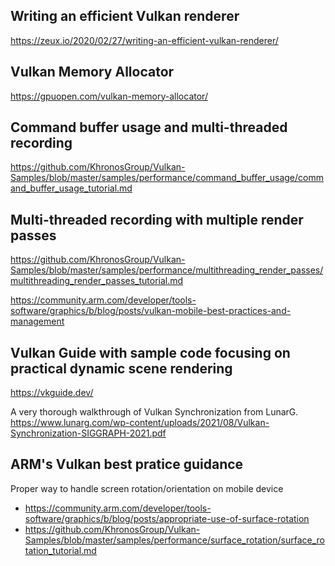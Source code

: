 Writing an efficient Vulkan renderer
--
https://zeux.io/2020/02/27/writing-an-efficient-vulkan-renderer/

Vulkan Memory Allocator
--
https://gpuopen.com/vulkan-memory-allocator/

Command buffer usage and multi-threaded recording
--
https://github.com/KhronosGroup/Vulkan-Samples/blob/master/samples/performance/command_buffer_usage/command_buffer_usage_tutorial.md

Multi-threaded recording with multiple render passes
--
https://github.com/KhronosGroup/Vulkan-Samples/blob/master/samples/performance/multithreading_render_passes/multithreading_render_passes_tutorial.md

https://community.arm.com/developer/tools-software/graphics/b/blog/posts/vulkan-mobile-best-practices-and-management

Vulkan Guide with sample code focusing on practical dynamic scene rendering
--
https://vkguide.dev/

A very thorough walkthrough of Vulkan Synchronization from LunarG.
https://www.lunarg.com/wp-content/uploads/2021/08/Vulkan-Synchronization-SIGGRAPH-2021.pdf

ARM's Vulkan best pratice guidance
--
Proper way to handle screen rotation/orientation on mobile device
* https://community.arm.com/developer/tools-software/graphics/b/blog/posts/appropriate-use-of-surface-rotation
* https://github.com/KhronosGroup/Vulkan-Samples/blob/master/samples/performance/surface_rotation/surface_rotation_tutorial.md
